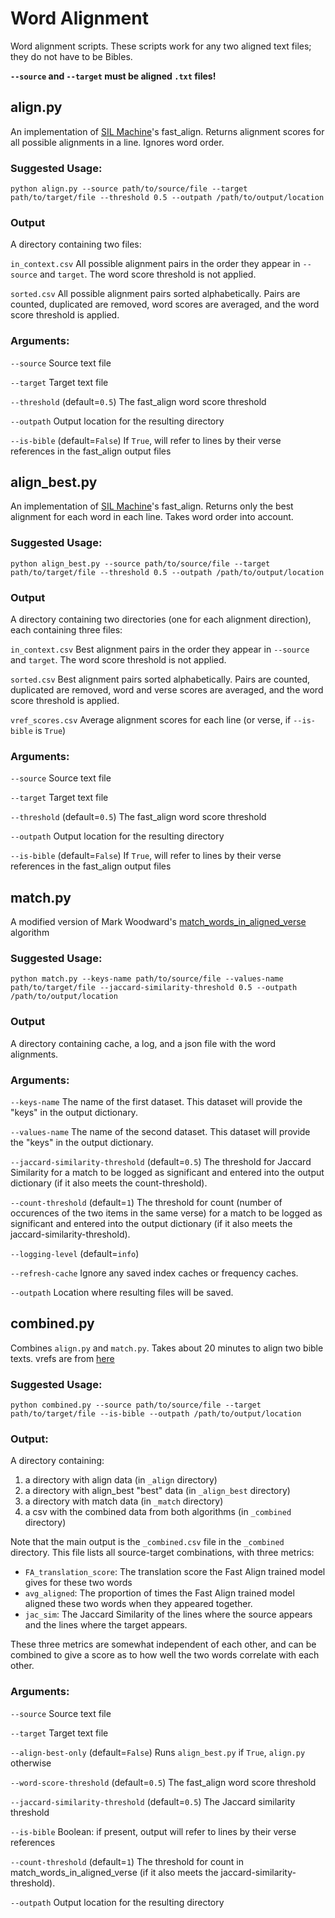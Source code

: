 # Word Alignment

Word alignment scripts. These scripts work for any two aligned text files; they do not have to be Bibles.

**`--source` and `--target` must be aligned `.txt` files!** 

## align.py
An implementation of [SIL Machine](https://github.com/sillsdev/machine.py/tree/main/machine)'s fast_align. Returns alignment scores for all possible alignments in a line. Ignores word order. 
### Suggested Usage:

`python align.py --source path/to/source/file --target path/to/target/file --threshold 0.5 --outpath /path/to/output/location`

### Output

A directory containing two files:

`in_context.csv`  All possible alignment pairs in the order they appear in `--source` and `target`. The word score threshold is not applied.

`sorted.csv`  All possible alignment pairs sorted alphabetically. Pairs are counted, duplicated are removed, word scores are averaged, and the word score threshold is applied.

### Arguments:

`--source`  Source text file

`--target`  Target text file

`--threshold`  (default=`0.5`)  The fast_align word score threshold

`--outpath`  Output location for the resulting directory   

`--is-bible`  (default=`False`)  If `True`, will refer to lines by their verse references in the fast_align output files

## align_best.py
An implementation of [SIL Machine](https://github.com/sillsdev/machine.py/tree/main/machine)'s fast_align. Returns only the best alignment for each word in each line. Takes word order into account. 
### Suggested Usage:

`python align_best.py --source path/to/source/file --target path/to/target/file --threshold 0.5 --outpath /path/to/output/location`

### Output

A directory containing two directories (one for each alignment direction), each containing three files:

`in_context.csv`  Best alignment pairs in the order they appear in `--source` and `target`. The word score threshold is not applied.

`sorted.csv`  Best alignment pairs sorted alphabetically. Pairs are counted, duplicated are removed, word and verse scores are averaged, and the word score threshold is applied.

`vref_scores.csv` Average alignment scores for each line (or verse, if `--is-bible` is `True`)

### Arguments:

`--source`  Source text file

`--target`  Target text file

`--threshold`  (default=`0.5`)  The fast_align word score threshold

`--outpath`  Output location for the resulting directory   

`--is-bible`  (default=`False`)  If `True`, will refer to lines by their verse references in the fast_align output files

## match.py
A modified version of Mark Woodward's [match_words_in_aligned_verse](https://github.com/sil-ai/new2old) algorithm
### Suggested Usage:

`python match.py --keys-name path/to/source/file --values-name path/to/target/file --jaccard-similarity-threshold 0.5 --outpath /path/to/output/location`

### Output

A directory containing cache, a log, and a json file with the word alignments. 

### Arguments:

`--keys-name`  The name of the first dataset. This dataset will provide the "keys" in the output dictionary.

`--values-name`  The name of the second dataset. This dataset will provide the "keys" in the output dictionary.

`--jaccard-similarity-threshold`  (default=`0.5`) The threshold for Jaccard Similarity for a match to be logged as significant and entered into the output dictionary (if it also meets the count-threshold).

`--count-threshold`  (default=`1`)  The threshold for count (number of occurences of the two items in the same verse) for a match to be logged as significant and entered into the output dictionary (if it also meets the jaccard-similarity-threshold).

`--logging-level`  (default=`info`)

`--refresh-cache`  Ignore any saved index caches or frequency caches.

`--outpath` Location where resulting files will be saved. 

## combined.py
Combines `align.py` and `match.py`. Takes about 20 minutes to align two bible texts. 
vrefs are from [here](https://github.com/sil-ai/aqua-api/tree/master/fixtures)
### Suggested Usage:
`python combined.py --source path/to/source/file --target path/to/target/file --is-bible --outpath /path/to/output/location`

### Output:
A directory containing:

1) a directory with align data (in `_align` directory)
2) a directory with align_best "best" data (in `_align_best` directory)
2) a directory with match data (in `_match` directory)
3) a csv with the combined data from both algorithms (in `_combined` directory)

Note that the main output is the `_combined.csv` file in the `_combined` directory. This file lists all source-target combinations, with three metrics:
    
* `FA_translation_score`:     The translation score the Fast Align trained model gives for these two words
* `avg_aligned`:              The proportion of times the Fast Align trained model aligned these two words when they appeared together.
* `jac_sim`:                  The Jaccard Similarity of the lines where the source appears and the lines where the target appears.

These three metrics are somewhat independent of each other, and can be combined to give a score as to how well the two words correlate with each other.

### Arguments:

`--source`  Source text file

`--target`  Target text file

`--align-best-only`  (default=`False`) Runs `align_best.py` if `True`, `align.py` otherwise

`--word-score-threshold`  (default=`0.5`)  The fast_align word score threshold

`--jaccard-similarity-threshold`  (default=`0.5`)  The Jaccard similarity threshold

`--is-bible`  Boolean: if present, output will refer to lines by their verse references

`--count-threshold`  (default=`1`)  The threshold for count in match_words_in_aligned_verse (if it also meets the jaccard-similarity-threshold).

`--outpath`  Output location for the resulting directory  

